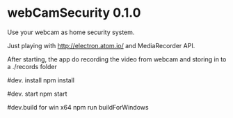 # webCamSecurity 0.1.0

Use your webcam as home security system.

Just playing with http://electron.atom.io/ and MediaRecorder API.

After starting, the app do recording the video from webcam and storing in to a ./records folder

#dev. install
npm install

#dev. start
npm start

#dev.build for win x64
npm run buildForWindows
